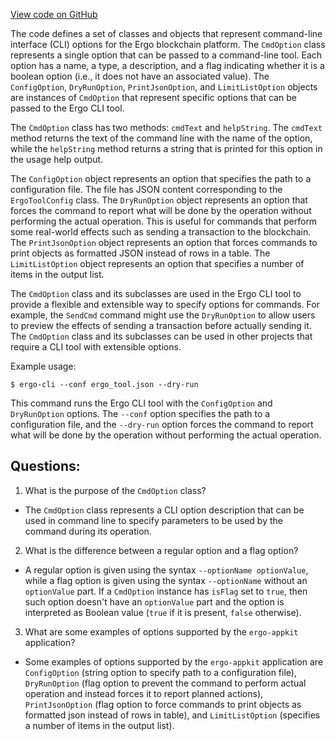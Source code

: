 [View code on GitHub](https://github.com/ergoplatform/ergo-appkit/appkit/src/main/scala/org/ergoplatform/appkit/cli/Options.scala)

The code defines a set of classes and objects that represent command-line interface (CLI) options for the Ergo blockchain platform. The `CmdOption` class represents a single option that can be passed to a command-line tool. Each option has a name, a type, a description, and a flag indicating whether it is a boolean option (i.e., it does not have an associated value). The `ConfigOption`, `DryRunOption`, `PrintJsonOption`, and `LimitListOption` objects are instances of `CmdOption` that represent specific options that can be passed to the Ergo CLI tool.

The `CmdOption` class has two methods: `cmdText` and `helpString`. The `cmdText` method returns the text of the command line with the name of the option, while the `helpString` method returns a string that is printed for this option in the usage help output.

The `ConfigOption` object represents an option that specifies the path to a configuration file. The file has JSON content corresponding to the `ErgoToolConfig` class. The `DryRunOption` object represents an option that forces the command to report what will be done by the operation without performing the actual operation. This is useful for commands that perform some real-world effects such as sending a transaction to the blockchain. The `PrintJsonOption` object represents an option that forces commands to print objects as formatted JSON instead of rows in a table. The `LimitListOption` object represents an option that specifies a number of items in the output list.

The `CmdOption` class and its subclasses are used in the Ergo CLI tool to provide a flexible and extensible way to specify options for commands. For example, the `SendCmd` command might use the `DryRunOption` to allow users to preview the effects of sending a transaction before actually sending it. The `CmdOption` class and its subclasses can be used in other projects that require a CLI tool with extensible options. 

Example usage:

```
$ ergo-cli --conf ergo_tool.json --dry-run
```

This command runs the Ergo CLI tool with the `ConfigOption` and `DryRunOption` options. The `--conf` option specifies the path to a configuration file, and the `--dry-run` option forces the command to report what will be done by the operation without performing the actual operation.
## Questions: 
 1. What is the purpose of the `CmdOption` class?
- The `CmdOption` class represents a CLI option description that can be used in command line to specify parameters to be used by the command during its operation.

2. What is the difference between a regular option and a flag option?
- A regular option is given using the syntax `--optionName optionValue`, while a flag option is given using the syntax `--optionName` without an `optionValue` part. If a `CmdOption` instance has `isFlag` set to `true`, then such option doesn't have an `optionValue` part and the option is interpreted as Boolean value (`true` if it is present, `false` otherwise).

3. What are some examples of options supported by the `ergo-appkit` application?
- Some examples of options supported by the `ergo-appkit` application are `ConfigOption` (string option to specify path to a configuration file), `DryRunOption` (flag option to prevent the command to perform actual operation and instead forces it to report planned actions), `PrintJsonOption` (flag option to force commands to print objects as formatted json instead of rows in table), and `LimitListOption` (specifies a number of items in the output list).